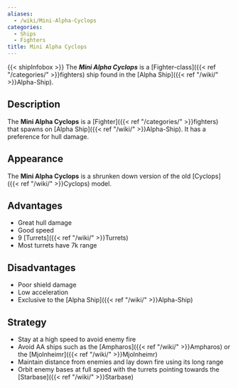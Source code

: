 ```yaml
---
aliases:
  - /wiki/Mini-Alpha-Cyclops
categories:
  - Ships
  - Fighters
title: Mini Alpha Cyclops
---
```


{{< shipInfobox >}} The **_Mini Alpha Cyclops_** is a [Fighter-class]({{< ref "/categories/" >}}fighters) ship found in the [Alpha Ship]({{< ref "/wiki/" >}}Alpha-Ship).

## Description

The **Mini Alpha Cyclops** is a [Fighter]({{< ref "/categories/" >}}fighters) that spawns on [Alpha Ship]({{< ref "/wiki/" >}}Alpha-Ship). It has a preference for hull damage.

## Appearance

The **Mini Alpha Cyclops** is a shrunken down version of the old [Cyclops]({{< ref "/wiki/" >}}Cyclops) model.

## Advantages

- Great hull damage
- Good speed
- 9 [Turrets]({{< ref "/wiki/" >}}Turrets)
- Most turrets have 7k range

## Disadvantages

- Poor shield damage
- Low acceleration
- Exclusive to the [Alpha Ship]({{< ref "/wiki/" >}}Alpha-Ship)

## Strategy

- Stay at a high speed to avoid enemy fire
- Avoid AA ships such as the [Ampharos]({{< ref "/wiki/" >}}Ampharos) or the [Mjolnheimr]({{< ref "/wiki/" >}}Mjolnheimr)
- Maintain distance from enemies and lay down fire using its long range
- Orbit enemy bases at full speed with the turrets pointing towards the [Starbase]({{< ref "/wiki/" >}}Starbase)
